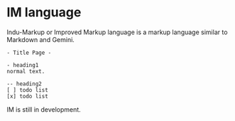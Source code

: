 # IM language
Indu-Markup or Improved Markup language is a markup language similar to Markdown and Gemini.

```im
- Title Page -

- heading1
normal text.

-- heading2
[ ] todo list
[x] todo list
```

IM is still in development.
